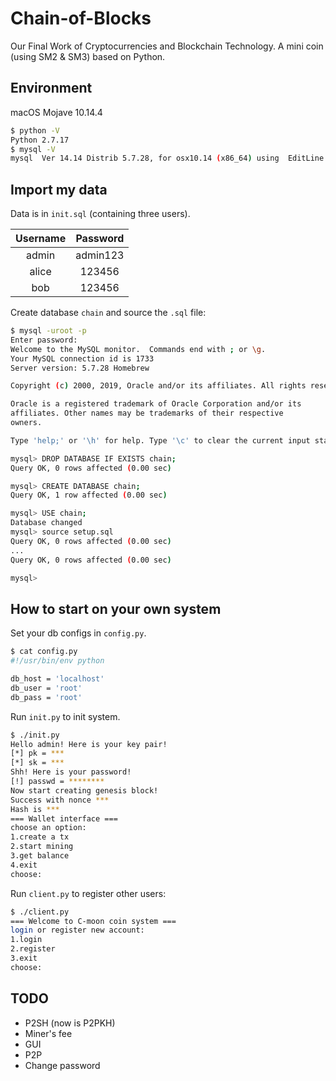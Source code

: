 # Chain-of-Blocks

Our Final Work of Cryptocurrencies and Blockchain Technology. A mini coin (using SM2 & SM3) based on Python.

## Environment

macOS Mojave 10.14.4

```bash
$ python -V
Python 2.7.17
$ mysql -V
mysql  Ver 14.14 Distrib 5.7.28, for osx10.14 (x86_64) using  EditLine wrapper
```

## Import my data

Data is in `init.sql` (containing three users).

| Username | Password |
| :------: | :------: |
|  admin   | admin123 |
|  alice   |  123456  |
|   bob    |  123456  |

Create database `chain` and source the `.sql` file:

```bash
$ mysql -uroot -p
Enter password:
Welcome to the MySQL monitor.  Commands end with ; or \g.
Your MySQL connection id is 1733
Server version: 5.7.28 Homebrew

Copyright (c) 2000, 2019, Oracle and/or its affiliates. All rights reserved.

Oracle is a registered trademark of Oracle Corporation and/or its
affiliates. Other names may be trademarks of their respective
owners.

Type 'help;' or '\h' for help. Type '\c' to clear the current input statement.

mysql> DROP DATABASE IF EXISTS chain;
Query OK, 0 rows affected (0.00 sec)

mysql> CREATE DATABASE chain;
Query OK, 1 row affected (0.00 sec)

mysql> USE chain;
Database changed
mysql> source setup.sql
Query OK, 0 rows affected (0.00 sec)
...
Query OK, 0 rows affected (0.00 sec)

mysql>
```

## How to start on your own system

Set your db configs in `config.py`.

```bash
$ cat config.py
#!/usr/bin/env python

db_host = 'localhost'
db_user = 'root'
db_pass = 'root'
```

Run `init.py` to init system.

```bash
$ ./init.py
Hello admin! Here is your key pair!
[*] pk = ***
[*] sk = ***
Shh! Here is your password!
[!] passwd = ********
Now start creating genesis block!
Success with nonce ***
Hash is ***
=== Wallet interface ===
choose an option:
1.create a tx
2.start mining
3.get balance
4.exit
choose:
```

Run `client.py` to register other users:

```bash
$ ./client.py
=== Welcome to C-moon coin system ===
login or register new account:
1.login
2.register
3.exit
choose:
```

## TODO

- P2SH (now is P2PKH)
- Miner's fee
- GUI
- P2P
- Change password
